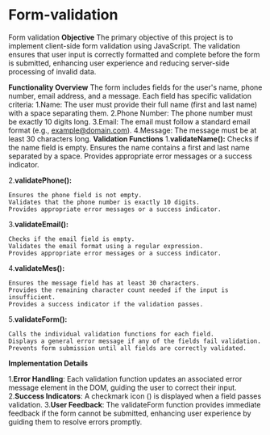 # Form-validation
Form validation
**Objective**
  The primary objective of this project is to implement client-side form validation using JavaScript. The validation ensures that user input is correctly formatted 
  and complete before the form is submitted, enhancing user experience and reducing server-side processing of invalid data.

**Functionality Overview**
 The form includes fields for the user's name, phone number, email address, and a message. Each field has specific validation criteria:
  1.Name: The user must provide their full name (first and last name) with a space separating them.
  2.Phone Number: The phone number must be exactly 10 digits long.
  3.Email: The email must follow a standard email format (e.g., example@domain.com).
  4.Message: The message must be at least 30 characters long.
**Validation Functions**
 1.**validateName():**
   Checks if the name field is empty.
   Ensures the name contains a first and last name separated by a space.
   Provides appropriate error messages or a success indicator.
   
 2.**validatePhone():**

    Ensures the phone field is not empty.
    Validates that the phone number is exactly 10 digits.
    Provides appropriate error messages or a success indicator.
 3.**validateEmail():**

    Checks if the email field is empty.
    Validates the email format using a regular expression.
    Provides appropriate error messages or a success indicator.
 4.**validateMes():**

    Ensures the message field has at least 30 characters.
    Provides the remaining character count needed if the input is insufficient.
    Provides a success indicator if the validation passes.
 5.**validateForm():**

    Calls the individual validation functions for each field.
    Displays a general error message if any of the fields fail validation.
    Prevents form submission until all fields are correctly validated.
**Implementation Details**

1.**Error Handling**: Each validation function updates an associated error message element in the DOM, guiding the user to correct their input.
2.**Success Indicators**: A checkmark icon (<i class="fa-solid fa-check"></i>) is displayed when a field passes validation.
3.**User Feedback**: The validateForm function provides immediate feedback if the form cannot be submitted, enhancing user experience by guiding them to resolve errors promptly.
